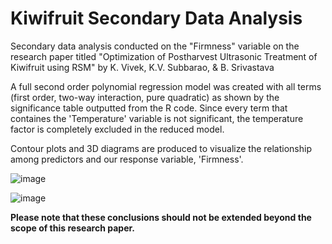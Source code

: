 # Kiwifruit Secondary Data Analysis
Secondary data analysis conducted on the "Firmness" variable on the research paper titled "Optimization of Postharvest Ultrasonic Treatment of Kiwifruit using RSM" by K. Vivek, K.V. Subbarao, &amp; B. Srivastava

A full second order polynomial regression model was created with all terms (first order, two-way interaction, pure quadratic) as shown by the
significance table outputted from the R code. Since every term that containes the 'Temperature' variable is not
significant, the temperature factor is completely excluded in the reduced model.

Contour plots and 3D diagrams are produced to visualize the relationship among predictors and our response variable, 'Firmness'.

![image](https://github.com/ankith-py/Kiwifruit-Data-Analysis/assets/87325426/4fb3402f-0ac7-4fc6-8cdc-7beae7157f19)

![image](https://github.com/ankith-py/Kiwifruit-Data-Analysis/assets/87325426/fd4d8788-a3a9-4c73-9365-af24e04bddd5)

**Please note that these conclusions should not be extended beyond the scope of this research paper.**
